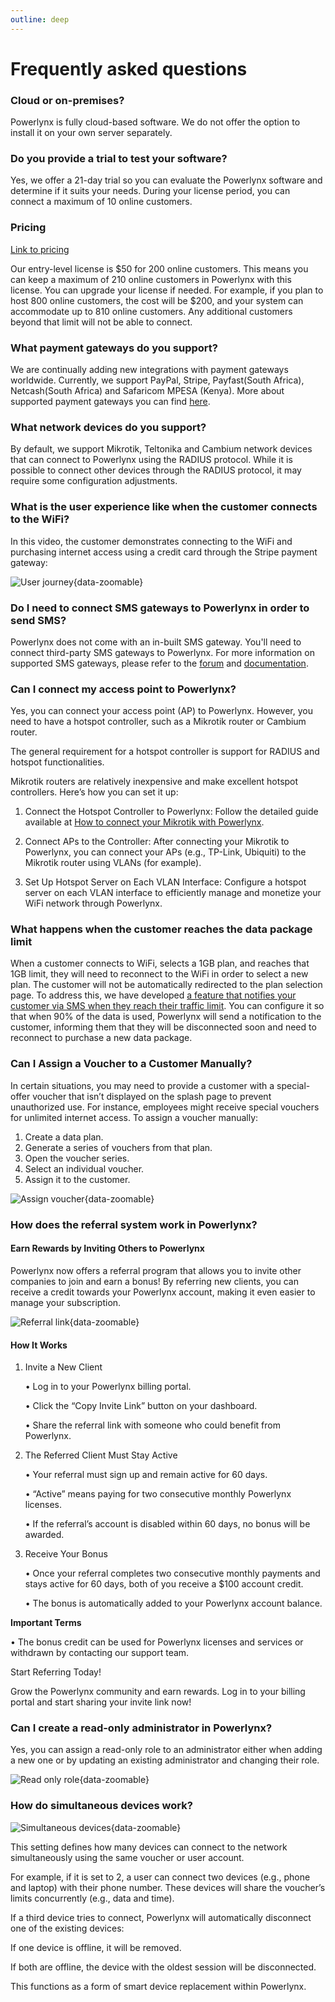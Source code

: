 ```yaml
---
outline: deep
---
```


# Frequently asked questions

### Cloud or on-premises?
Powerlynx is fully cloud-based software. We do not offer the option to install it on your own server separately.

### Do you provide a trial to test your software?
Yes, we offer a 21-day trial so you can evaluate the Powerlynx software and determine if it suits your needs. During your license period, you can connect a maximum of 10 online customers.

### Pricing
[Link to pricing](https://powerlynx.app/pricing/)

Our entry-level license is $50 for 200 online customers. This means you can keep a maximum of 210 online customers in Powerlynx with this license. You can upgrade your license if needed. For example, if you plan to host 800 online customers, the cost will be $200, and your system can accommodate up to 810 online customers. Any additional customers beyond that limit will not be able to connect.

### What payment gateways do you support?
We are continually adding new integrations with payment gateways worldwide. Currently, we support PayPal, Stripe, Payfast(South Africa), Netcash(South Africa) and Safaricom MPESA (Kenya). More about supported payment gateways you can find [here](https://docs.powerlynx.app/finance/main.html).

### What network devices do you support?
By default, we support Mikrotik, Teltonika and Cambium network devices that can connect to Powerlynx using the RADIUS protocol. While it is possible to connect other devices through the RADIUS protocol, it may require some configuration adjustments.

### What is the user experience like when the customer connects to the WiFi?

In this video, the customer demonstrates connecting to the WiFi and purchasing internet access using a credit card through the Stripe payment gateway:

![User journey](images/user_journey_stripe.gif){data-zoomable}

### Do I need to connect SMS gateways to Powerlynx in order to send SMS?

Powerlynx does not come with an in-built SMS gateway. You'll need to connect third-party SMS gateways to Powerlynx. For more information on supported SMS gateways, please refer to the [forum](https://forum.powerlynx.app/t/sms-gateways-in-powerlynx/40) and [documentation](https://docs.powerlynx.app/system/sms.html).


### Can I connect my access point to Powerlynx?

Yes, you can connect your access point (AP) to Powerlynx. However, you need to have a hotspot controller, such as a Mikrotik router or Cambium router.

The general requirement for a hotspot controller is support for RADIUS and hotspot functionalities.

Mikrotik routers are relatively inexpensive and make excellent hotspot controllers. Here’s how you can set it up:

1. Connect the Hotspot Controller to Powerlynx: Follow the detailed guide available at [How to connect your Mikrotik with Powerlynx](https://docs.powerlynx.app/networking/mikrotik.html).

2. Connect APs to the Controller: After connecting your Mikrotik to Powerlynx, you can connect your APs (e.g., TP-Link, Ubiquiti) to the Mikrotik router using VLANs (for example).

3. Set Up Hotspot Server on Each VLAN Interface: Configure a hotspot server on each VLAN interface to efficiently manage and monetize your WiFi network through Powerlynx.


### What happens when the customer reaches the data package limit

When a customer connects to WiFi, selects a 1GB plan, and reaches that 1GB limit, they will need to reconnect to the WiFi in order to select a new plan. The customer will not be automatically redirected to the plan selection page. To address this, we have developed [a feature that notifies your customer via SMS when they reach their traffic limit](https://docs.powerlynx.app/system/notifications.html#voucher-limit-notifications). You can configure it so that when 90% of the data is used, Powerlynx will send a notification to the customer, informing them that they will be disconnected soon and need to reconnect to purchase a new data package.

### Can I Assign a Voucher to a Customer Manually?

In certain situations, you may need to provide a customer with a special-offer voucher that isn’t displayed on the splash page to prevent unauthorized use. For instance, employees might receive special vouchers for unlimited internet access. To assign a voucher manually:

1. Create a data plan.
2. Generate a series of vouchers from that plan.
3. Open the voucher series.
4. Select an individual voucher.
5. Assign it to the customer.

![Assign voucher](system/images/assign_voucher.gif#mediumsize){data-zoomable}

### How does the referral system work in Powerlynx?

#### Earn Rewards by Inviting Others to Powerlynx

Powerlynx now offers a referral program that allows you to invite other companies to join and earn a bonus! By referring new clients, you can receive a credit towards your Powerlynx account, making it even easier to manage your subscription.

![Referral link](/images/referral_link.png){data-zoomable}

#### How It Works

1. Invite a New Client

	•	Log in to your Powerlynx billing portal.

	•	Click the “Copy Invite Link” button on your dashboard.

	•	Share the referral link with someone who could benefit from Powerlynx.

2. The Referred Client Must Stay Active

	•	Your referral must sign up and remain active for 60 days.

	•	“Active” means paying for two consecutive monthly Powerlynx licenses.

	•	If the referral’s account is disabled within 60 days, no bonus will be awarded.

3. Receive Your Bonus

	•	Once your referral completes two consecutive monthly payments and stays active for 60 days, both of you receive a $100 account credit.

	•	The bonus is automatically added to your Powerlynx account balance.

**Important Terms**

•	The bonus credit can be used for Powerlynx licenses and services or withdrawn by contacting our support team.

Start Referring Today!

Grow the Powerlynx community and earn rewards. Log in to your billing portal and start sharing your invite link now!

### Can I create a read-only administrator in Powerlynx?

Yes, you can assign a read-only role to an administrator either when adding a new one or by updating an existing administrator and changing their role.

![Read only role](/images/read-only-role.png){data-zoomable}

### How do simultaneous devices work?

![Simultaneous devices](/images/faq_simultaneous_devices.png){data-zoomable}

This setting defines how many devices can connect to the network simultaneously using the same voucher or user account.

For example, if it is set to 2, a user can connect two devices (e.g., phone and laptop) with their phone number. These devices will share the voucher’s limits concurrently (e.g., data and time).

If a third device tries to connect, Powerlynx will automatically disconnect one of the existing devices:

If one device is offline, it will be removed.

If both are offline, the device with the oldest session will be disconnected.

This functions as a form of smart device replacement within Powerlynx.
